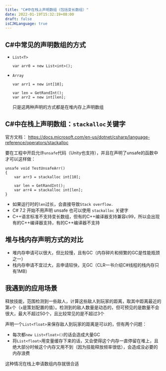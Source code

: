 ```yaml
---
title: "C#中在栈上声明数组（包括变长数组）"
date: 2022-01-19T15:32:19+08:00
draft: false
isCJKLanguage: true
---
```


## C#中常见的声明数组的方式

- `List<T>`

  ```
  var arr0 = new List<int>();
  ```

- `Array`

  ```
  var arr1 = new int[10];
  
  var len = GetRandInt();
  var arr2 = new int[len];
  ```

  只是这两种声明的方式都是在堆内存上声明数组

  

## C#中在栈上声明数组：`stackalloc`关键字

官方文档： https://docs.microsoft.com/en-us/dotnet/csharp/language-reference/operators/stackalloc

要在工程中开启允许`unsafe`代码（Unity也支持），并且在声明了unsafe的函数中才可以这样做：

```
unsafe void TestUnsafeArr()
{
    var arr3 = stackalloc int[10];

    var len = GetRandInt();
    var arr4 = stackalloc int[len];
}
```

- 如果运行时的`len`过长，会直接导致`Stack overflow.`
- C#  7.2 开始不用声明 unsafe 也可以使用 `stackalloc` 关键字
- C++语言标准不支持变长数组，但有的C++编译器支持兼容c99，所以会出现有的C++编译器支持，有的C++编译器不支持



## 堆与栈内存声明方式的对比

- 堆内存申请可以很大，但比较慢，且有GC（内存碎片和频繁的GC是性能瓶颈之一）
- 栈内存申请不宜过大，且申请较快，无GC（CLR一书介绍C#线程的栈内存只有1MB）



## 我遇到的应用场景

释放技能，范围检测到一些敌人，计算这些敌人到玩家的距离，取其中距离最近的第`x`个（`x`是策划配置的值）。检测到的敌人数量是动态的，但可预见的是数量不会很大，最大不超过50个，且比较常见的是不超过3个

声明一个`List<float>`来保存敌人到玩家的距离是可以的，但有两个问题：

- 每次都`new List<float>()`的话会造成大量GC
- 将`List<float>`用变量缓存下来的话，又会使得这个内存一直停留在堆上，且绝大部分时候这个内存又用不到（因为技能释放频率很低），会造成没必要的内存浪费

这种情况在栈上申请数组内存就很合适